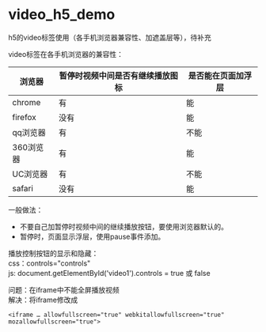 # video_h5_demo
h5的video标签使用（各手机浏览器兼容性、加遮盖层等），待补充

video标签在各手机浏览器的兼容性：

浏览器  | 暂停时视频中间是否有继续播放图标 | 是否能在页面加浮层
----|------|----
chrome | 有 | 能
firefox | 没有  | 能
qq浏览器 | 有  | 不能
360浏览器 | 有  | 能
UC浏览器 | 有  | 不能
safari        | 没有 | 能

一般做法：
* 不要自己加暂停时视频中间的继续播放按钮，要使用浏览器默认的。
* 暂停时，页面显示浮层，使用pause事件添加。

播放控制按钮的显示和隐藏：  
css：controls="controls"  
js: document.getElementById('video1').controls = true 或 false  

问题：在iframe中不能全屏播放视频  
解决：将iframe修改成  
```
<iframe … allowfullscreen="true" webkitallowfullscreen="true" mozallowfullscreen="true">
```  


